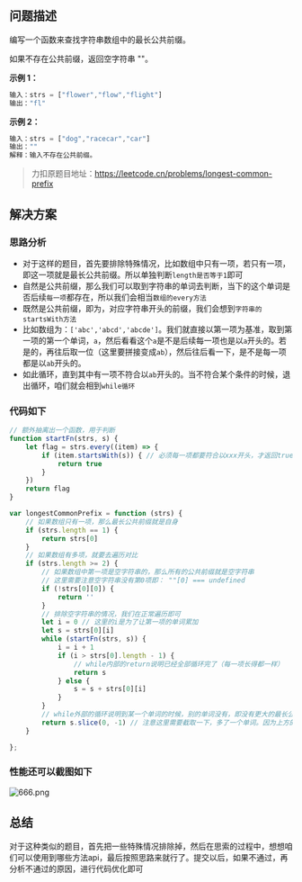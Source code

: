 ## 问题描述
编写一个函数来查找字符串数组中的最长公共前缀。

如果不存在公共前缀，返回空字符串 ""。

**示例 1：**

```js
输入：strs = ["flower","flow","flight"]
输出："fl"
```

**示例 2：**

```js
输入：strs = ["dog","racecar","car"]
输出：""
解释：输入不存在公共前缀。
```
> 力扣原题目地址：https://leetcode.cn/problems/longest-common-prefix

## 解决方案
### 思路分析
- 对于这样的题目，首先要排除特殊情况，比如数组中只有一项，若只有一项，即这一项就是最长公共前缀。所以单独判断`length是否等于1`即可
- 自然是公共前缀，那么我们可以取到字符串的单词去判断，当下的这个单词是否后续`每一项`都存在，所以我们会相当`数组的every方法`
- 既然是公共前缀，即为，对应字符串开头的前缀，我们会想到`字符串的startsWith方法`
- 比如数组为：`['abc','abcd','abcde']`。我们就直接以第一项为基准，取到第一项的第一个单词，`a`，然后看看这个`a`是不是后续每一项也是以`a`开头的。若是的，再往后取一位（这里要拼接变成`ab`），然后往后看一下，是不是每一项都是以`ab`开头的。
- 如此循环，直到其中有一项不符合以`ab`开头的。当不符合某个条件的时候，退出循环，咱们就会相到`while循环`

### 代码如下

```js
// 额外抽离出一个函数，用于判断
function startFn(strs, s) {
    let flag = strs.every((item) => {
        if (item.startsWith(s)) { // 必须每一项都要符合以xxx开头，才返回true
            return true
        }
    })
    return flag
}

var longestCommonPrefix = function (strs) {
    // 如果数组只有一项，那么最长公共前缀就是自身
    if (strs.length == 1) {
        return strs[0]
    }
    // 如果数组有多项，就要去遍历对比
    if (strs.length >= 2) {
        // 如果数组中第一项是空字符串的，那么所有的公共前缀就是空字符串
        // 这里需要注意空字符串没有第0项即： ""[0] === undefined
        if (!strs[0][0]) {
            return ''
        }
        // 排除空字符串的情况，我们在正常遍历即可
        let i = 0 // 这里的i是为了让第一项的单词累加
        let s = strs[0][i]
        while (startFn(strs, s)) {
            i = i + 1
            if (i > strs[0].length - 1) {
                // while内部的return说明已经全部循环完了（每一项长得都一样）
                return s
            } else {
                s = s + strs[0][i]
            }
        }
        // while外部的循环说明到某一个单词的时候，别的单词没有，即没有更大的最长公共前缀了
        return s.slice(0, -1) // 注意这里需要截取一下，多了一个单词。因为上方的s = s + strs[0][i] 多加了一次
    }

};
```
### 性能还可以截图如下

![666.png](https://p9-juejin.byteimg.com/tos-cn-i-k3u1fbpfcp/fc2be01ec0f14e73844f25a98f49a797~tplv-k3u1fbpfcp-watermark.image?)

## 总结
对于这种类似的题目，首先把一些特殊情况排除掉，然后在思索的过程中，想想咱们可以使用到哪些方法api，最后按照思路来就行了。提交以后，如果不通过，再分析不通过的原因，进行代码优化即可